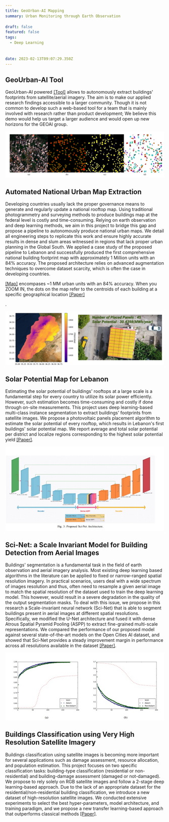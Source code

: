 ```yaml
---
title: GeoUrban-AI Mapping
summary: Urban Monitoring through Earth Observation

draft: false
featured: false
tags:
  - Deep Learning


date: 2023-02-13T09:07:29.350Z
---
```


<div class=article-style itemprop=articleBody>

<b><h2 id=geourban-ai-tool>GeoUrban-AI Tool</h2></b>
<p>GeoUrban-AI powered <a href="http://geoai.cnrs.edu.lb/urbanmodels/" target="_blank">[Tool]</a> allows to autonomously extract buildings' footprints from satellite/aerial imagery. The aim is to make our applied research findings accessible to a larger community. Though it is not common to develop such a web-based tool for a team that is mainly involved with research rather than product development; We believe this demo would help us target a larger audience and would open up new horizons for the GEOAI group.</p>

<img src="./lebanonmap.png">

<b><h2 id=national-urban-map>Automated National Urban Map Extraction</h2></b>
<p>Developing countries usually lack the proper governance means to generate and regularly update a national rooftop map. Using traditional photogrammetry and surveying methods to produce buildings map at the federal level is costly and time-consuming. Relying on earth observation and deep learning methods, we aim in this project to bridge this gap and propose a pipeline to autonomously produce national urban maps. We detail all engineering steps to replicate this work and ensure highly accurate results in dense and slum areas witnessed in regions that lack proper urban planning in the Global South. We applied a case study of the proposed pipeline to Lebanon and successfully produced the first comprehensive national building footprint map with approximately 1 Million units with an 84% accuracy. The proposed architecture relies on advanced augmentation techniques to overcome dataset scarcity, which is often the case in developing countries.

<a href="http://geoai.cnrs.edu.lb/urbanmap/" target="_blank">[Map]</a> encompases  ~1 MM urban units with an 84% accuracy. When you ZOOM IN, the dots on the map refer to the centroids of each building at a specific geographical location <a href="https://geogroup.ai/publication/2024igarss_nationalurbanmap/2024IGARSS_NationalUrbanMap.pdf">[Paper]</a></p>.

<img src="./solar.png">

<b><h2 id=solar-potential>Solar Potential Map for Lebanon</h2></b>
<p>Estimating the solar potential of buildings' rooftops at a large scale is a fundamental step for every country to utilize its solar power efficiently. However, such estimation becomes time-consuming and costly if done through on-site measurements. This project uses deep learning-based multi-class instance segmentation to extract buildings' footprints from satellite images. We propose a photovoltaic panels placement algorithm to estimate the solar potential of every rooftop, which results in Lebanon's first buildings' solar potential map. We report average and total solar potential per district and localize regions corresponding to the highest solar potential yield <a href="https://geogroup.ai/publication/2022SolarMapLebanon/">[Paper]</a>.</p>

<p><img src=./scinet.jpg title="Sci-Net architecture"></p>

<b><h2 id=sci-net>Sci-Net: a Scale Invariant Model for Building Detection from Aerial Images</h2><p></b>
Buildings' segmentation is a fundamental task in the field of earth observation and aerial imagery analysis. Most existing deep learning based algorithms in the literature can be applied to fixed or narrow-ranged spatial resolution imagery. In practical scenarios, users deal with a wide spectrum of images resolution and thus, often need to resample a given aerial image to match the spatial resolution of the dataset used to train the deep learning model. This however, would result in a severe degradation in the quality of the output segmentation masks. To deal with this issue, we propose in this research a Scale-invariant neural network (Sci-Net) that is able to segment buildings present in aerial images at different spatial resolutions. Specifically, we modified the U-Net architecture and fused it with dense Atrous Spatial Pyramid Pooling (ASPP) to extract fine-grained multi-scale representations. We compared the performance of our proposed model against several state-of-the-art models on the Open Cities AI dataset, and showed that Sci-Net provides a steady improvement margin in performance across all resolutions available in the dataset <a href="https://geogroup.ai/publication/2022SciNet/">[Paper]</a>.</p>

<p><img src=./bdabtc.jpg title="Buildings Classification using Very High Resolution Satellite Imagery"></p>

<b><h2 id=bda-btc>Buildings Classification using Very High Resolution Satellite Imagery</h2><p></b>
Buildings classification using satellite images is becoming more important for several applications such as damage assessment, resource allocation, and population estimation. This project focuses on two specific classification tasks: building-type classification (residential or non-residential) and building-damage assessment (damaged or not-damaged). We propose to rely solely on RGB satellite images and follow a 2-stage deep learning-based approach. Due to the lack of an appropriate dataset for the residential/non-residential building classification, we introduce a new dataset of high-resolution satellite images. We conducted extensive experiments to select the best hyper-parameters, model architecture, and training paradigm, and we propose a new transfer learning-based approach that outperforms classical methods <a href="https://geogroup.ai/publication/2023ECRS_BDABTC/">[Paper]</a>.</p>


</div>
